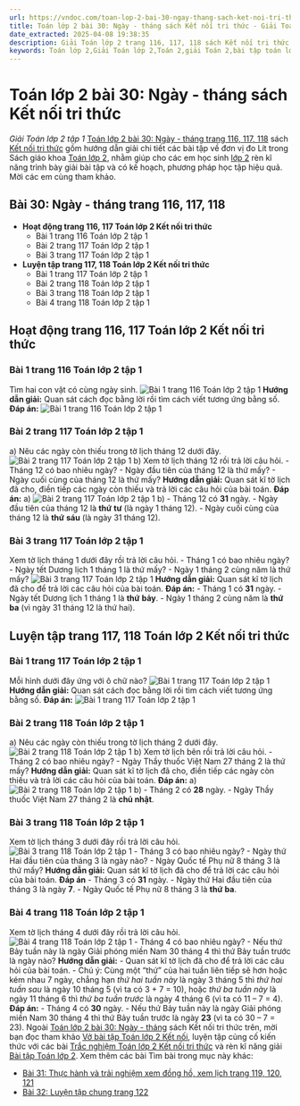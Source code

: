 ```yaml
---
url: https://vndoc.com/toan-lop-2-bai-30-ngay-thang-sach-ket-noi-tri-thuc-249072
title: Toán lớp 2 bài 30: Ngày - tháng sách Kết nối tri thức - Giải Toán lớp 2 tập 1 - VnDoc.com
date_extracted: 2025-04-08 19:38:35
description: Giải Toán lớp 2 trang 116, 117, 118 sách Kết nối tri thức với lời giải chi tiết, sẽ giúp học sinh dễ dàng làm bài tập Toán lớp 2 ở chương 6.
keywords: Toán lớp 2,Giải Toán lớp 2,Toán 2,giải Toán 2,bài tập toán lớp 2,toan lop 2,toán lớp 2 tập 1,toán lớp 2 tập 2,toán 2 tập 1,toán 2 tập 2,học toán lớp 2,toán lớp 2 kết nối,Sách Kết nối lớp 2 môn Toán,Bộ sách Kết nối tri thức lớp 2,giải bài tập toán lớp 2,vở bài tập toán lớp 2,bài toán lớp 2,Bộ sách Kết nối tri thức với cuộc sống lớp 2,Giải Toán lớp 2 trang 117,Giải Toán lớp 2 trang 118
---
```


# Toán lớp 2 bài 30: Ngày - tháng sách Kết nối tri thức
 _Giải Toán lớp 2 tập 1_
[Toán lớp 2 bài 30: Ngày - tháng trang 116, 117, 118](<https://vndoc.com/toan-lop-2-bai-30-ngay-thang-sach-ket-noi-tri-thuc-249072>) sách [Kết nối tri thức](<https://vndoc.com/bo-sach-giao-khoa-lop-2-sach-ket-noi-227401>) gồm hướng dẫn giải chi tiết các bài tập về đơn vị đo Lít trong Sách giáo khoa [Toán lớp 2](<https://vndoc.com/toan-lop2> "Toán lớp 2"), nhằm giúp cho các em học sinh [lớp 2](<https://vndoc.com/tai-lieu-hoc-tap-lop2>) rèn kĩ năng trình bày giải bài tập và có kế hoạch, phương pháp học tập hiệu quả. Mời các em cùng tham khảo.
## **Bài 30: Ngày - tháng trang 116, 117, 118**
  * **Hoạt động trang 116, 117 Toán lớp 2 Kết nối tri thức**
    * Bài 1 trang 116 Toán lớp 2 tập 1
    * Bài 2 trang 117 Toán lớp 2 tập 1
    * Bài 3 trang 117 Toán lớp 2 tập 1
  * **Luyện tập trang 117, 118 Toán lớp 2 Kết nối tri thức**
    * Bài 1 trang 117 Toán lớp 2 tập 1
    * Bài 2 trang 118 Toán lớp 2 tập 1
    * Bài 3 trang 118 Toán lớp 2 tập 1
    * Bài 4 trang 118 Toán lớp 2 tập 1

## Hoạt động trang 116, 117 Toán lớp 2 Kết nối tri thức
### Bài 1 trang 116 Toán lớp 2 tập 1
Tìm hai con vật có cùng ngày sinh.
![Bài 1 trang 116 Toán lớp 2 tập 1](https://i.vdoc.vn/data/image/2021/11/26/toan-lop-2-bai-30-1.jpg)
**Hướng dẫn giải:**
Quan sát cách đọc bằng lời rồi tìm cách viết tương ứng bằng số.
**Đáp án:**
![Bài 1 trang 116 Toán lớp 2 tập 1](https://i.vdoc.vn/data/image/2021/11/26/toan-lop-2-bai-30-3.jpg)
### Bài 2 trang 117 Toán lớp 2 tập 1
a\) Nêu các ngày còn thiếu trong tờ lịch tháng 12 dưới đây.
![Bài 2 trang 117 Toán lớp 2 tập 1](https://i.vdoc.vn/data/image/2021/11/26/toan-lop-2-bai-30-4.jpg)
b\) Xem tờ lịch tháng 12 rồi trả lời câu hỏi.
\- Tháng 12 có bao nhiêu ngày?
\- Ngày đầu tiên của tháng 12 là thứ mấy?
\- Ngày cuối cùng của tháng 12 là thứ mấy?
**Hướng dẫn giải:**
Quan sát kĩ tờ lịch đã cho, điền tiếp các ngày còn thiếu và trả lời các câu hỏi của bài toán.
**Đáp án:**
a\)
![Bài 2 trang 117 Toán lớp 2 tập 1](https://i.vdoc.vn/data/image/2021/11/26/toan-lop-2-bai-30-5.jpg)
b\) - Tháng 12 có **31** ngày.
\- Ngày đầu tiên của tháng 12 là **thứ** **tư** \(là ngày 1 tháng 12\).
\- Ngày cuối cùng của tháng 12 là **thứ** **sáu** \(là ngày 31 tháng 12\).
### Bài 3 trang 117 Toán lớp 2 tập 1
Xem tờ lịch tháng 1 dưới đây rồi trả lời câu hỏi.
\- Tháng 1 có bao nhiêu ngày?
\- Ngày tết Dương lịch 1 tháng 1 là thứ mấy?
\- Ngày 1 tháng 2 cùng năm là thứ mấy?
![Bài 3 trang 117 Toán lớp 2 tập 1](https://i.vdoc.vn/data/image/2021/11/26/toan-lop-2-bai-30-6.jpg)
**Hướng dẫn giải:**
Quan sát kĩ tờ lịch đã cho để trả lời các câu hỏi của bài toán.
**Đáp án:**
\- Tháng 1 có **31** ngày.
\- Ngày tết Dương lịch 1 tháng 1 là **thứ** **bảy**.
\- Ngày 1 tháng 2 cùng năm là **thứ** **ba** \(vì ngày 31 tháng 12 là thứ hai\).
## Luyện tập trang 117, 118 Toán lớp 2 Kết nối tri thức
### Bài 1 trang 117 Toán lớp 2 tập 1
Mỗi hình dưới đây ứng với ô chữ nào?
![Bài 1 trang 117 Toán lớp 2 tập 1](https://i.vdoc.vn/data/image/2021/11/26/toan-lop-2-bai-30-7.jpg)
**Hướng dẫn giải:**
Quan sát cách đọc bằng lời rồi tìm cách viết tương ứng bằng số.
**Đáp án:**
![Bài 1 trang 117 Toán lớp 2 tập 1](https://i.vdoc.vn/data/image/2021/11/26/toan-lop-2-bai-30-8.jpg)
### Bài 2 trang 118 Toán lớp 2 tập 1
a\) Nêu các ngày còn thiếu trong tờ lịch tháng 2 dưới đây.
![Bài 2 trang 118 Toán lớp 2 tập 1](https://i.vdoc.vn/data/image/2021/11/26/toan-lop-2-bai-30-9.jpg)
b\) Xem tờ lịch bên rồi trả lời câu hỏi.
\- Tháng 2 có bao nhiêu ngày?
\- Ngày Thầy thuốc Việt Nam 27 tháng 2 là thứ mấy?
**Hướng dẫn giải:**
Quan sát kĩ tờ lịch đã cho, điền tiếp các ngày còn thiếu và trả lời các câu hỏi của bài toán.
**Đáp án:**
a\)
![Bài 2 trang 118 Toán lớp 2 tập 1](https://i.vdoc.vn/data/image/2021/11/26/toan-lop-2-bai-30-10.jpg)
b\) - Tháng 2 có **28** ngày.
\- Ngày Thầy thuốc Việt Nam 27 tháng 2 là **chủ nhật**.
### Bài 3 trang 118 Toán lớp 2 tập 1
Xem tờ lịch tháng 3 dưới đây rồi trả lời câu hỏi.
![Bài 3 trang 118 Toán lớp 2 tập 1](https://i.vdoc.vn/data/image/2021/11/26/toan-lop-2-bai-30-11.jpg)
\- Tháng 3 có bao nhiêu ngày?
\- Ngày thứ Hai đầu tiên của tháng 3 là ngày nào?
\- Ngày Quốc tế Phụ nữ 8 tháng 3 là thứ mấy?
**Hướng dẫn giải:**
Quan sát kĩ tờ lịch đã cho để trả lời các câu hỏi của bài toán.
**Đáp án**
\- Tháng 3 có **31** ngày.
\- Ngày thứ Hai đầu tiên của tháng 3 là ngày **7**.
\- Ngày Quốc tế Phụ nữ 8 tháng 3 là **thứ** **ba**.
### Bài 4 trang 118 Toán lớp 2 tập 1
Xem tờ lịch tháng 4 dưới đây rồi trả lời câu hỏi.
![Bài 4 trang 118 Toán lớp 2 tập 1](https://i.vdoc.vn/data/image/2021/11/26/toan-lop-2-bai-30-12.jpg)
\- Tháng 4 có bao nhiêu ngày?
\- Nếu thứ Bảy tuần này là ngày Giải phóng miền Nam 30 tháng 4 thì thứ Bảy tuần trước là ngày nào?
**Hướng dẫn giải:**
\- Quan sát kĩ tờ lịch đã cho để trả lời các câu hỏi của bài toán.
\- Chú ý: Cùng một “thứ” của hai tuần liên tiếp sẽ hơn hoặc kém nhau 7 ngày, chẳng hạn _thứ hai tuần này_ là ngày 3 tháng 5 thì _thứ hai tuần sau_ là ngày 10 tháng 5 \(vì ta có 3 + 7 = 10\), hoặc _thứ ba tuần này_ là ngày 11 tháng 6 thì _thứ ba tuần trước_ là ngày 4 tháng 6 \(vì ta có 11 – 7 = 4\).
**Đáp án:**
\- Tháng 4 có **30** ngày.
\- Nếu thứ Bảy tuần này là ngày Giải phóng miền Nam 30 tháng 4 thì thứ Bảy tuần trước là ngày **23** \(vì ta có 30 – 7 = 23\).
Ngoài [Toán lớp 2 bài 30: Ngày - tháng](<https://vndoc.com/toan-lop-2-bai-30-ngay-thang-sach-ket-noi-tri-thuc-249072>) sách Kết nối tri thức trên, mời bạn đọc tham khảo [Vở bài tập Toán lớp 2 Kết nối](<https://vndoc.com/vo-bai-tap-toan2> "Vở bài tập Toán lớp 2 Kết nối"), luyện tập củng cố kiến thức với các bài [Trắc nghiệm Toán lớp 2 Kết nối tri thức](<https://vndoc.com/trac-nghiem-toan-lop-2-ket-noi-tri-thuc> "Trắc nghiệm Toán lớp 2 Kết nối tri thức") và rèn kĩ năng giải [Bài tập Toán lớp 2](<https://vndoc.com/bai-tap-toan-lop2> "Bài tập Toán lớp 2").
Xem thêm các bài Tìm bài trong mục này khác:
  * [Bài 31: Thực hành và trải nghiệm xem đồng hồ, xem lịch trang 119, 120, 121](</toan-lop-2-bai-31-thuc-hanh-va-trai-nghiem-xem-dong-ho-xem-lich-sach-kn-249074>)
  * [Bài 32: Luyện tập chung trang 122](</toan-lop-2-bai-32-luyen-tap-chung-sach-ket-noi-tri-thuc-249077>)

